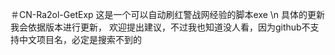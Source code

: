 ＃CN-Ra2ol-GetExp
这是一个可以自动刷红警战网经验的脚本exe \n
具体的更新我会依据版本进行更新，
欢迎提出建议，不过我也知道没人看，因为github不支持中文项目名，必定是搜索不到的

